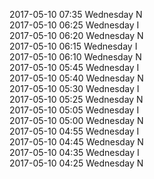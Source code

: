 2017-05-10 07:35 Wednesday  N  
2017-05-10 06:25 Wednesday  I  
2017-05-10 06:20 Wednesday  N  
2017-05-10 06:15 Wednesday  I  
2017-05-10 06:10 Wednesday  N  
2017-05-10 05:45 Wednesday  I  
2017-05-10 05:40 Wednesday  N  
2017-05-10 05:30 Wednesday  I  
2017-05-10 05:25 Wednesday  N  
2017-05-10 05:05 Wednesday  I  
2017-05-10 05:00 Wednesday  N  
2017-05-10 04:55 Wednesday  I  
2017-05-10 04:45 Wednesday  N  
2017-05-10 04:35 Wednesday  I  
2017-05-10 04:25 Wednesday  N  
